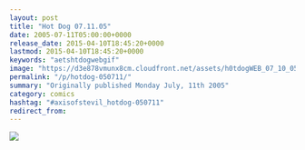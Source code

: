 ```yaml
---
layout: post
title: "Hot Dog 07.11.05"
date: 2005-07-11T05:00:00+0000
release_date: 2015-04-10T18:45:20+0000
lastmod: 2015-04-10T18:45:20+0000
keywords: "aetshtdogwebgif"
image: "https://d3e878vmunx8cm.cloudfront.net/assets/h0tdogWEB_07_10_05.gif"
permalink: "/p/hotdog-050711/"
summary: "Originally published Monday July, 11th 2005"
category: comics
hashtag: "#axisofstevil_hotdog-050711"
redirect_from:
---
```


![](https://d3e878vmunx8cm.cloudfront.net/assets/h0tdogWEB_07_10_05.gif)
